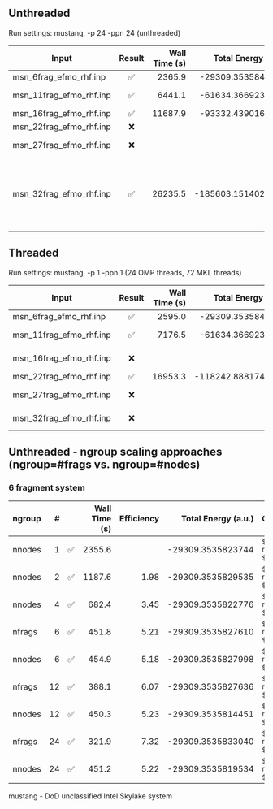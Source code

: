 
## Unthreaded
Run settings: mustang, -p 24 -ppn 24 (unthreaded)

|Input                  | Result | Wall Time (s) | Total Energy (a.u.) | Comment |
|-----------------------| :----: | ------------: | ------------------: | ------- |
|msn_6frag_efmo_rhf.inp | ✅ | 2365.9 | -29309.3535845458 | ~40 min |
|msn_11frag_efmo_rhf.inp| ✅ | 6441.1 | -61634.3669236565 | ~110 min (~1.7 hr)|
|msn_16frag_efmo_rhf.inp| ✅ | 11687.9| -93332.4390167506 | ~3.2 hr|
|msn_22frag_efmo_rhf.inp| ❌ | | | Dipit Error |
|msn_27frag_efmo_rhf.inp| ❌ | | | Localization Error |
|msn_32frag_efmo_rhf.inp| ✅ | 26235.5 | -185603.1514022247 | ~7.2 hr <br>Localization Error (first run), <br>Success (second run) |

## Threaded
Run settings: mustang, -p 1 -ppn 1 (24 OMP threads, 72 MKL threads)

|Input                  | Result | Wall Time (s) | Total Energy (a.u.) | Comment |
|-----------------------| :----: | ------------: | ------------------: | ------- |
|msn_6frag_efmo_rhf.inp | ✅ | 2595.0 | -29309.3535848206 | ~43 min|
|msn_11frag_efmo_rhf.inp| ✅ | 7176.5 | -61634.3669231278 | ~119 min (~2 hr)|
|msn_16frag_efmo_rhf.inp| ❌ | | | Localization Error |
|msn_22frag_efmo_rhf.inp| ✅ | 16953.3 | -118242.8881744522 | ~ 4 hr|
|msn_27frag_efmo_rhf.inp| ❌ | | | Localization Error |
|msn_32frag_efmo_rhf.inp| ❌ | | | Localization Error |

## Unthreaded - ngroup scaling approaches (ngroup=#frags vs. ngroup=#nodes)

### 6 fragment system

|ngroup | #  |    | Wall Time (s) | Efficiency |Total Energy (a.u.) | Comment |
|-------|---:|----| ------:|-----:|------------------: | ------- |
|nnodes |  1 | ✅ | 2355.6 |      |-29309.3535823744 | `$GDDI ngroup=1 $END` |
|nnodes |  2 | ✅ | 1187.6 | 1.98 |-29309.3535829535 | `$GDDI ngroup=2 $END` |
|nnodes |  4 | ✅ |  682.4 | 3.45 |-29309.3535822776 | `$GDDI ngroup=4 $END` |
|nfrags |  6 | ✅ |  451.8 | 5.21 |-29309.3535827610 | `$GDDI ngroup=6 $END` |
|nnodes |  6 | ✅ |  454.9 | 5.18 |-29309.3535827998 | `$GDDI ngroup=6 $END` |
|nfrags | 12 | ✅ |  388.1 | 6.07 |-29309.3535827636 | `$GDDI ngroup=6 $END` |
|nnodes | 12 | ✅ |  450.3 | 5.23 |-29309.3535814451 | `$GDDI ngroup=12 $END` |
|nfrags | 24 | ✅ |  321.9 | 7.32 |-29309.3535833040 | `$GDDI ngroup=6 $END` |
|nnodes | 24 | ✅ |  451.2 | 5.22 |-29309.3535819534 | `$GDDI ngroup=24 $END` |

mustang - DoD unclassified Intel Skylake system

